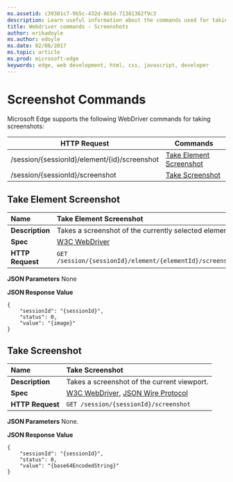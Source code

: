 ```yaml
---
ms.assetid: c39301c7-9b5c-432d-865d-71381362f9c3
description: Learn useful information about the commands used for taking screenshots  for the WebDriver API.
title: Webdriver commands - Screenshots
author: erikadoyle
ms.author: edoyle
ms.date: 02/08/2017
ms.topic: article
ms.prod: microsoft-edge
keywords: edge, web development, html, css, javascript, developer
---
```


# Screenshot Commands
Microsoft Edge supports the following WebDriver commands for taking screenshots:

| HTTP Request | Commands |
| ------------ | -------- |
| /session/{sessionId}/element/{id}/screenshot| [Take Element Screenshot](#take-element-screenshot)|
| /session/{sessionId}/screenshot| [Take Screenshot](#take-screenshot)|

## Take Element Screenshot
| **Name** | Take Element Screenshot |
| :------- | :------- |
| **Description** | Takes a screenshot of the currently selected element. |
| **Spec** | [W3C WebDriver](https://w3c.github.io/webdriver/webdriver-spec.html#take-element-screenshot) |
| **HTTP Request** | `GET /session/{sessionId}/element/{elementId}/screenshot` |

**JSON Parameters**
None

**JSON Response Value**
```
{
    "sessionId": "{sessionId}",
    "status": 0,
    "value": "{image}"
}
```

## Take Screenshot

| **Name** | Take Screenshot |
| :------- | :---------- |
| **Description** | Takes a screenshot of the current viewport. |
| **Spec** | [W3C WebDriver](https://w3c.github.io/webdriver/webdriver-spec.html#take-screenshot), [JSON Wire Protocol](https://code.google.com/p/selenium/wiki/JsonWireProtocol#/session/:sessionId/screenshot) |
| **HTTP Request** | `GET /session/{sessionId}/screenshot` |

**JSON Parameters**
None.

**JSON Response Value**
```
{
    "sessionId": "{sessionId}",
    "status": 0,
    "value": "{base64EncodedString}"
}
```
